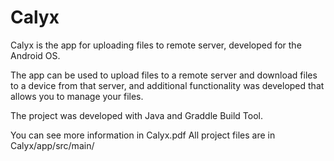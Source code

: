 # Calyx
 
Calyx is the app for uploading files to remote server, developed for the Android OS.

The app can be used to upload files to a remote server and download files to a device from that server, and
additional functionality was developed that allows you to manage your files.

The project was developed with Java and Graddle Build Tool.

You can see more information in Calyx.pdf
All project files are in Calyx/app/src/main/
